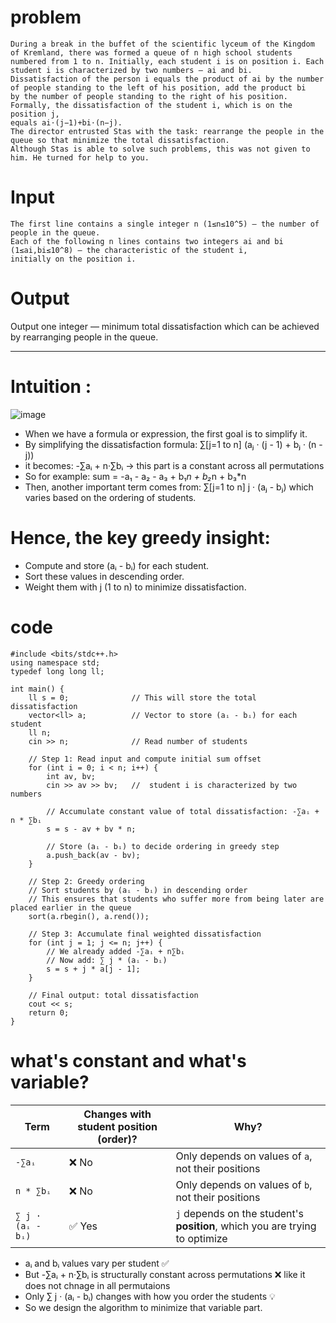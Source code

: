 # problem
```
During a break in the buffet of the scientific lyceum of the Kingdom of Kremland, there was formed a queue of n high school students
numbered from 1 to n. Initially, each student i is on position i. Each student i is characterized by two numbers — ai and bi.
Dissatisfaction of the person i equals the product of ai by the number of people standing to the left of his position, add the product bi
by the number of people standing to the right of his position. Formally, the dissatisfaction of the student i, which is on the position j,
equals ai⋅(j−1)+bi⋅(n−j).
The director entrusted Stas with the task: rearrange the people in the queue so that minimize the total dissatisfaction.
Although Stas is able to solve such problems, this was not given to him. He turned for help to you.
```
# Input
```
The first line contains a single integer n (1≤n≤10^5) — the number of people in the queue.
Each of the following n lines contains two integers ai and bi (1≤ai,bi≤10^8) — the characteristic of the student i,
initially on the position i.
```
# Output
Output one integer — minimum total dissatisfaction which can be achieved by rearranging people in the queue.

---


# Intuition :

![image](https://github.com/user-attachments/assets/06802aab-fbfe-4e35-85b2-1773699424af)

- When we have a formula or expression, the first goal is to simplify it.
- By simplifying the dissatisfaction formula:  ∑[j=1 to n] (aⱼ · (j - 1) + bⱼ · (n - j))
- it becomes: -∑aᵢ + n·∑bᵢ  → this part is a constant across all permutations
- So for example: sum = -a₁ - a₂ - a₃ + b₁*n + b₂*n + b₃*n
- Then, another important term comes from: ∑[j=1 to n] j · (aⱼ - bⱼ) which varies based on the ordering of students.

# Hence, the key greedy insight:
- Compute and store (aᵢ - bᵢ) for each student.
- Sort these values in descending order.
- Weight them with j (1 to n) to minimize dissatisfaction.

# code 
```
#include <bits/stdc++.h>
using namespace std;
typedef long long ll;

int main() {
    ll s = 0;              // This will store the total dissatisfaction
    vector<ll> a;          // Vector to store (aᵢ - bᵢ) for each student
    ll n;
    cin >> n;              // Read number of students

    // Step 1: Read input and compute initial sum offset
    for (int i = 0; i < n; i++) {
        int av, bv;
        cin >> av >> bv;   //  student i is characterized by two numbers

        // Accumulate constant value of total dissatisfaction: -∑aᵢ + n * ∑bᵢ
        s = s - av + bv * n;

        // Store (aᵢ - bᵢ) to decide ordering in greedy step
        a.push_back(av - bv);
    }

    // Step 2: Greedy ordering
    // Sort students by (aᵢ - bᵢ) in descending order
    // This ensures that students who suffer more from being later are placed earlier in the queue
    sort(a.rbegin(), a.rend());

    // Step 3: Accumulate final weighted dissatisfaction
    for (int j = 1; j <= n; j++) {
        // We already added -∑aᵢ + n∑bᵢ
        // Now add: ∑ j * (aᵢ - bᵢ)
        s = s + j * a[j - 1];
    }

    // Final output: total dissatisfaction
    cout << s;
    return 0;
}
```
#  what's constant and what's variable?
| Term              | Changes with student position (order)?  | Why?                                                                        |
| ----------------- | --------------------------------------  | --------------------------------------------------------------------------- |
| `-∑aᵢ`            | ❌ No                                   | Only depends on values of `a`, not their positions                          |
| `n * ∑bᵢ`         | ❌ No                                   | Only depends on values of `b`, not their positions                          |
| `∑ j · (aᵢ - bᵢ)` | ✅ Yes                                  | `j` depends on the student's **position**, which you are trying to optimize |

- aᵢ and bᵢ values vary per student ✅
- But -∑aᵢ + n·∑bᵢ is structurally constant across permutations ❌ like it does not chnage in all permutaions
- Only ∑ j · (aᵢ - bᵢ) changes with how you order the students 💡
- So we design the algorithm to minimize that variable part.

